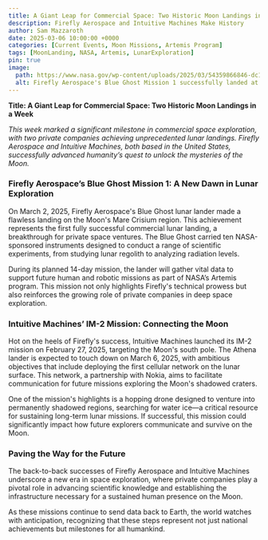 ```yaml
---
title: A Giant Leap for Commercial Space: Two Historic Moon Landings in a Week
description: Firefly Aerospace and Intuitive Machines Make History
author: Sam Mazzaroth
date: 2025-03-06 10:00:00 +0000
categories: [Current Events, Moon Missions, Artemis Program]
tags: [MoonLanding, NASA, Artemis, LunarExploration]
pin: true
image:
  path: https://www.nasa.gov/wp-content/uploads/2025/03/54359866846-dc14b1ff34-o.jpg
  alt: Firefly Aerospace's Blue Ghost Mission 1 successfully landed at 3:34 a.m. EST on March 2, 2025, near Mons Latreille in the Mare Crisium basin on the Moon's northeastern near side.
---
```


**Title: A Giant Leap for Commercial Space: Two Historic Moon Landings in a Week**  

*This week marked a significant milestone in commercial space exploration, with two private companies achieving unprecedented lunar landings. Firefly Aerospace and Intuitive Machines, both based in the United States, successfully advanced humanity’s quest to unlock the mysteries of the Moon.*  

### **Firefly Aerospace’s Blue Ghost Mission 1: A New Dawn in Lunar Exploration**  
On March 2, 2025, Firefly Aerospace's Blue Ghost lunar lander made a flawless landing on the Moon's Mare Crisium region. This achievement represents the first fully successful commercial lunar landing, a breakthrough for private space ventures. The Blue Ghost carried ten NASA-sponsored instruments designed to conduct a range of scientific experiments, from studying lunar regolith to analyzing radiation levels.  

During its planned 14-day mission, the lander will gather vital data to support future human and robotic missions as part of NASA’s Artemis program. This mission not only highlights Firefly's technical prowess but also reinforces the growing role of private companies in deep space exploration.  

### **Intuitive Machines’ IM-2 Mission: Connecting the Moon**  
Hot on the heels of Firefly's success, Intuitive Machines launched its IM-2 mission on February 27, 2025, targeting the Moon's south pole. The Athena lander is expected to touch down on March 6, 2025, with ambitious objectives that include deploying the first cellular network on the lunar surface. This network, a partnership with Nokia, aims to facilitate communication for future missions exploring the Moon's shadowed craters.  

One of the mission's highlights is a hopping drone designed to venture into permanently shadowed regions, searching for water ice—a critical resource for sustaining long-term lunar missions. If successful, this mission could significantly impact how future explorers communicate and survive on the Moon.  

### **Paving the Way for the Future**  
The back-to-back successes of Firefly Aerospace and Intuitive Machines underscore a new era in space exploration, where private companies play a pivotal role in advancing scientific knowledge and establishing the infrastructure necessary for a sustained human presence on the Moon.  

As these missions continue to send data back to Earth, the world watches with anticipation, recognizing that these steps represent not just national achievements but milestones for all humankind.